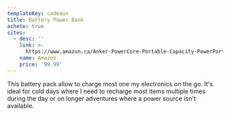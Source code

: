 ```yaml
---
templateKey: cadeaux
title: Battery Power Bank
achete: true
sites:
  - desc: ''
    link: >-
      https://www.amazon.ca/Anker-PowerCore-Portable-Capacity-PowerPort/dp/B01K6TA748/ref=sr_1_1?s=electronics&ie=UTF8&qid=1544577079&sr=1-1&keywords=PowerCore%2B+26800+with+Quick+Charge+3.0
    name: Amazon
    price: '99.99'
---
```

This battery pack allow to charge most one my electronics on the go. It's ideal for cold days where I need to recharge most items multiple times during the day or on longer adventures where a power source isn't available.
